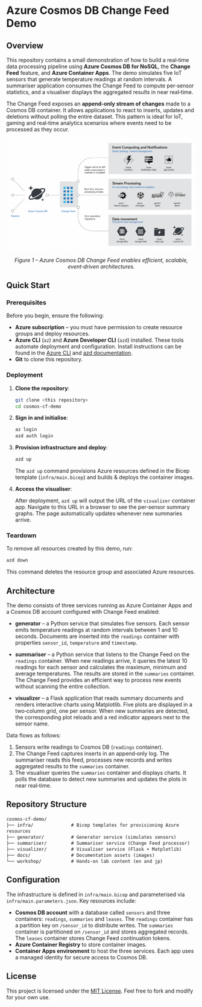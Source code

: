 # Azure Cosmos DB Change Feed Demo

## Overview

This repository contains a small demonstration of how to build a real‑time data processing pipeline using **Azure Cosmos DB for NoSQL**, the **Change Feed** feature, and **Azure Container Apps**.
The demo simulates five IoT sensors that generate temperature readings at random intervals.
A summariser application consumes the Change Feed to compute per‑sensor statistics, and a visualiser displays the aggregated results in near real‑time.

The Change Feed exposes an **append‑only stream of changes** made to a Cosmos DB container.
It allows applications to react to inserts, updates and deletions without polling the entire dataset.
This pattern is ideal for IoT, gaming and real‑time analytics scenarios where events need to be processed as they occur.

<div align="center">
  <img src="docs/assets/change_feed_overview.png" alt="Change feed architecture diagram" width="600" />
  <p><em>Figure 1 – Azure Cosmos DB Change Feed enables efficient, scalable, event‑driven architectures.</em></p>
</div>

## Quick Start

### Prerequisites

Before you begin, ensure the following:

* **Azure subscription** – you must have permission to create resource groups and deploy resources.
* **Azure CLI** (`az`) and **Azure Developer CLI** (`azd`) installed.
  These tools automate deployment and configuration.
  Install instructions can be found in the [Azure CLI](https://aka.ms/install-azure-cli) and [azd documentation](https://aka.ms/azd).
* **Git** to clone this repository.

### Deployment

1. **Clone the repository**:

   ```bash
   git clone <this repository>
   cd cosmos-cf-demo
   ```

2. **Sign in and initialise**:

   ```bash
   az login
   azd auth login
   ```

3. **Provision infrastructure and deploy**:

   ```bash
   azd up
   ```

   The `azd up` command provisions Azure resources defined in the Bicep template (`infra/main.bicep`) and builds & deploys the container images.

4. **Access the visualiser**:

   After deployment, `azd up` will output the URL of the `visualizer` container app.
   Navigate to this URL in a browser to see the per‑sensor summary graphs.
   The page automatically updates whenever new summaries arrive.

### Teardown

To remove all resources created by this demo, run:

```bash
azd down
```

This command deletes the resource group and associated Azure resources.

## Architecture

The demo consists of three services running as Azure Container Apps and a Cosmos DB account configured with Change Feed enabled:

* **generator** – a Python service that simulates five sensors.
  Each sensor emits temperature readings at random intervals between 1 and 10 seconds.
  Documents are inserted into the `readings` container with properties `sensor_id`, `temperature` and `timestamp`.

* **summariser** – a Python service that listens to the Change Feed on the `readings` container.
  When new readings arrive, it queries the latest 10 readings for each sensor and calculates the maximum, minimum and
  average temperatures.
  The results are stored in the `summaries` container.
  The Change Feed provides an efficient way to process new events without scanning the entire collection.

* **visualizer** – a Flask application that reads summary documents and renders interactive charts using Matplotlib.
  Five plots are displayed in a two‑column grid, one per sensor.
  When new summaries are detected, the corresponding plot reloads and a red indicator appears next to the sensor
  name.

Data flows as follows:

1. Sensors write readings to Cosmos DB (`readings` container).
2. The Change Feed captures inserts in an append‑only log.
   The summariser reads this feed, processes new records and writes aggregated results to the `summaries` container.
3. The visualiser queries the `summaries` container and displays charts.
   It polls the database to detect new summaries and updates the plots in near real‑time.

## Repository Structure

```
cosmos-cf-demo/
├── infra/              # Bicep templates for provisioning Azure resources
├── generator/          # Generator service (simulates sensors)
├── summariser/         # Summariser service (Change Feed processor)
├── visualizer/         # Visualiser service (Flask + Matplotlib)
├── docs/               # Documentation assets (images)
└── workshop/           # Hands‑on lab content (en and jp)
```

## Configuration

The infrastructure is defined in `infra/main.bicep` and parameterised via `infra/main.parameters.json`.
Key resources include:

* **Cosmos DB account** with a database called `sensors` and three containers: `readings`, `summaries` and `leases`.
  The `readings` container has a partition key on `/sensor_id` to distribute writes.
  The `summaries` container is partitioned on `/sensor_id` and stores aggregated records.
  The `leases` container stores Change Feed continuation tokens.
* **Azure Container Registry** to store container images.
* **Container Apps environment** to host the three services.
  Each app uses a managed identity for secure access to Cosmos DB.

## License

This project is licensed under the [MIT License](LICENSE).
Feel free to fork and modify for your own use.
